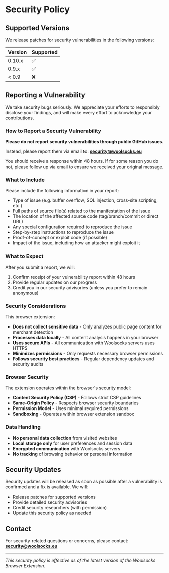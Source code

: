 # Security Policy

## Supported Versions

We release patches for security vulnerabilities in the following versions:

| Version | Supported          |
| ------- | ------------------ |
| 0.10.x  | :white_check_mark: |
| 0.9.x   | :white_check_mark: |
| < 0.9   | :x:                |

## Reporting a Vulnerability

We take security bugs seriously. We appreciate your efforts to responsibly disclose your findings, and will make every effort to acknowledge your contributions.

### How to Report a Security Vulnerability

**Please do not report security vulnerabilities through public GitHub issues.**

Instead, please report them via email to: **security@woolsocks.eu**

You should receive a response within 48 hours. If for some reason you do not, please follow up via email to ensure we received your original message.

### What to Include

Please include the following information in your report:

- Type of issue (e.g. buffer overflow, SQL injection, cross-site scripting, etc.)
- Full paths of source file(s) related to the manifestation of the issue
- The location of the affected source code (tag/branch/commit or direct URL)
- Any special configuration required to reproduce the issue
- Step-by-step instructions to reproduce the issue
- Proof-of-concept or exploit code (if possible)
- Impact of the issue, including how an attacker might exploit it

### What to Expect

After you submit a report, we will:

1. Confirm receipt of your vulnerability report within 48 hours
2. Provide regular updates on our progress
3. Credit you in our security advisories (unless you prefer to remain anonymous)

### Security Considerations

This browser extension:

- **Does not collect sensitive data** - Only analyzes public page content for merchant detection
- **Processes data locally** - All content analysis happens in your browser
- **Uses secure APIs** - All communication with Woolsocks servers uses HTTPS
- **Minimizes permissions** - Only requests necessary browser permissions
- **Follows security best practices** - Regular dependency updates and security audits

### Browser Security

The extension operates within the browser's security model:

- **Content Security Policy (CSP)** - Follows strict CSP guidelines
- **Same-Origin Policy** - Respects browser security boundaries
- **Permission Model** - Uses minimal required permissions
- **Sandboxing** - Operates within browser extension sandbox

### Data Handling

- **No personal data collection** from visited websites
- **Local storage only** for user preferences and session data
- **Encrypted communication** with Woolsocks servers
- **No tracking** of browsing behavior or personal information

## Security Updates

Security updates will be released as soon as possible after a vulnerability is confirmed and a fix is available. We will:

- Release patches for supported versions
- Provide detailed security advisories
- Credit security researchers (with permission)
- Update this security policy as needed

## Contact

For security-related questions or concerns, please contact: **security@woolsocks.eu**

---

*This security policy is effective as of the latest version of the Woolsocks Browser Extension.*
